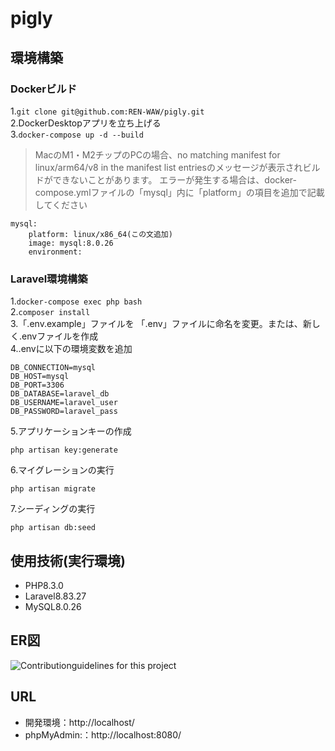 # pigly

## 環境構築

### Dockerビルド

1.``git clone git@github.com:REN-WAW/pigly.git``  
2.DockerDesktopアプリを立ち上げる  
3.``docker-compose up -d --build``  
>MacのM1・M2チップのPCの場合、no matching manifest for linux/arm64/v8 in the manifest list entriesのメッセージが表示されビルドができないことがあります。 エラーが発生する場合は、docker-compose.ymlファイルの「mysql」内に「platform」の項目を追加で記載してください
>
```
mysql:
    platform: linux/x86_64(この文追加)
    image: mysql:8.0.26
    environment:
````

### Laravel環境構築

1.``docker-compose exec php bash``  
2.``composer install``  
3.「.env.example」ファイルを 「.env」ファイルに命名を変更。または、新しく.envファイルを作成  
4..envに以下の環境変数を追加  
````
DB_CONNECTION=mysql
DB_HOST=mysql
DB_PORT=3306
DB_DATABASE=laravel_db
DB_USERNAME=laravel_user
DB_PASSWORD=laravel_pass
````
5.アプリケーションキーの作成
````
php artisan key:generate
````
6.マイグレーションの実行
````
php artisan migrate
````
7.シーディングの実行
````
php artisan db:seed
````
## 使用技術(実行環境)
- PHP8.3.0  
- Laravel8.83.27  
- MySQL8.0.26

## ER図
![Contributionguidelines for this project](index.drawio.png)

## URL
- 開発環境：http://localhost/  
- phpMyAdmin:：http://localhost:8080/  

